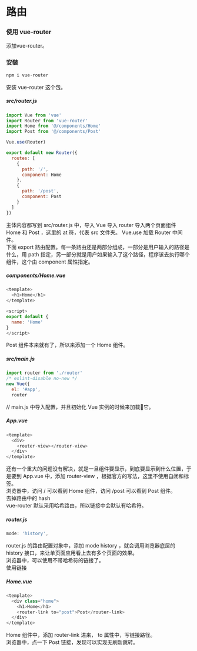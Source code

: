 #  路由

### 使用 vue-router  
添加vue-router。  
### 安装  
```js
npm i vue-router
```
安装 vue-router 这个包。  
##### src/router.js
```js
import Vue from 'vue'
import Router from 'vue-router'
import Home from '@/components/Home'
import Post from '@/components/Post'

Vue.use(Router)

export default new Router({
  routes: [
    {
      path: '/',
      component: Home
    },
    {
      path: '/post',
      component: Post
    }
  ]
})
```
主体内容都写到 src/router.js 中，导入 Vue 导入 router 导入两个页面组件 Home 和 Post ，这里的 at 符，代表 src 文件夹。
Vue.use 加载 Router 中间件。  
下面 export 路由配置。每一条路由还是两部分组成，一部分是用户输入的路径是什么，用 path 指定，另一部分就是用户如果输入了这个路径，程序该去执行哪个组件，这个由 component 属性指定。  
##### components/Home.vue
```js
<template>
  <h1>Home</h1>
</template>

<script>
export default {
  name: 'Home'
}
</script>
```
Post 组件本来就有了，所以来添加一个 Home 组件。  
##### src/main.js
```js
import router from './router'
/* eslint-disable no-new */
new Vue({
  el: '#app',
  router
```
// main.js 中导入配置，并且初始化 Vue 实例的时候来加载它。
##### App.vue
```js
<template>
  <div>
    <router-view></router-view>
  </div>
</template>
```
还有一个重大的问题没有解决，就是一旦组件要显示，到底要显示到什么位置，于是要到 App.vue 中，添加 router-view ，根据官方的写法，这里不使用自闭和标签。  
浏览器中，访问 / 可以看到 Home 组件，访问 /post 可以看到 Post 组件。  
去掉路由中的 hash  
vue-router 默认采用哈希路由，所以链接中会默认有哈希符。  
##### router.js
```js
mode: 'history',
```
router.js 的路由配置对象中，添加 mode history ，就会调用浏览器底层的 history 接口，来让单页面应用看上去有多个页面的效果。  
浏览器中，可以使用不带哈希符的链接了。  
使用链接  
##### Home.vue
```js
<template>
  <div class="home">
    <h1>Home</h1>
    <router-link to="post">Post</router-link>
  </div>
</template>
```
Home 组件中，添加 router-link 进来， to 属性中，写链接路径。  
浏览器中，点一下 Post 链接，发现可以实现无刷新跳转。  